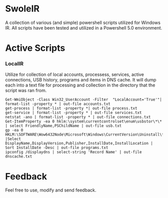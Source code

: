 # SwoleIR
A collection of various (and simple) powershell scripts utilized for Windows IR. All scripts have been tested and utilized in a Powershell 5.0 environment. 

# Active Scripts
### LocalIR
Utilize for collection of local accounts, processess, services, active connections, USB history, programs and items in DNS cache. It will dump each into a text file for processing and collection in the directory that the script was ran from. 
```
Get-WmiObject -Class Win32_UserAccount -Filter  "LocalAccount='True'"| format-list -property * | out-file accounts.txt
get-process | format-list -property *| out-file process.txt
get-service | format-list -property * | out-file services.txt
netstat -ano | format-list -property * | out-file connections.txt
Get-ItemProperty -ea 0 hklm:\system\currentcontrolset\enum\usbstor\*\* | select FriendlyName,PSChildName | out-file usb.txt
gp -ea 0 HKLM:\SOFTWARE\Wow6432Node\Microsoft\Windows\CurrentVersion\Uninstall\* |Select DisplayName,DisplayVersion,Publisher,InstallDate,InstallLocation | Sort InstallDate -Desc | out-file programs.txt
ipconfig /displaydns | select-string 'Record Name' | out-file dnscache.txt
```


# Feedback
Feel free to use, modify and send feedback. 

